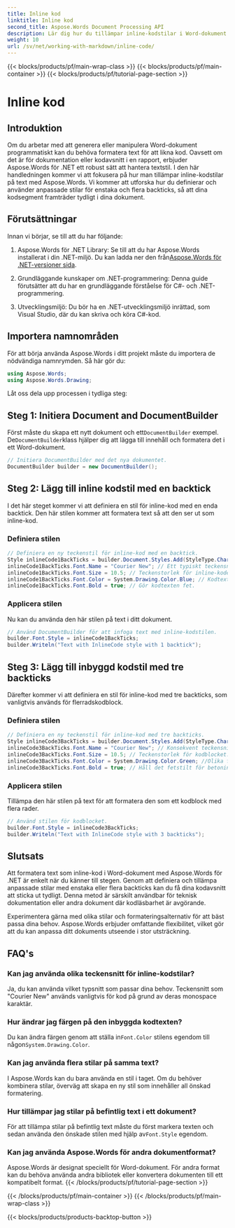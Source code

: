 ```yaml
---
title: Inline kod
linktitle: Inline kod
second_title: Aspose.Words Document Processing API
description: Lär dig hur du tillämpar inline-kodstilar i Word-dokument med Aspose.Words för .NET. Denna handledning täcker enstaka och flera backticks för kodformatering.
weight: 10
url: /sv/net/working-with-markdown/inline-code/
---
```


{{< blocks/products/pf/main-wrap-class >}}
{{< blocks/products/pf/main-container >}}
{{< blocks/products/pf/tutorial-page-section >}}

# Inline kod

## Introduktion

Om du arbetar med att generera eller manipulera Word-dokument programmatiskt kan du behöva formatera text för att likna kod. Oavsett om det är för dokumentation eller kodavsnitt i en rapport, erbjuder Aspose.Words för .NET ett robust sätt att hantera textstil. I den här handledningen kommer vi att fokusera på hur man tillämpar inline-kodstilar på text med Aspose.Words. Vi kommer att utforska hur du definierar och använder anpassade stilar för enstaka och flera backticks, så att dina kodsegment framträder tydligt i dina dokument.

## Förutsättningar

Innan vi börjar, se till att du har följande:

1.  Aspose.Words för .NET Library: Se till att du har Aspose.Words installerat i din .NET-miljö. Du kan ladda ner den från[Aspose.Words för .NET-versioner sida](https://releases.aspose.com/words/net/).

2. Grundläggande kunskaper om .NET-programmering: Denna guide förutsätter att du har en grundläggande förståelse för C#- och .NET-programmering.

3. Utvecklingsmiljö: Du bör ha en .NET-utvecklingsmiljö inrättad, som Visual Studio, där du kan skriva och köra C#-kod.

## Importera namnområden

För att börja använda Aspose.Words i ditt projekt måste du importera de nödvändiga namnrymden. Så här gör du:

```csharp
using Aspose.Words;
using Aspose.Words.Drawing;
```

Låt oss dela upp processen i tydliga steg:

## Steg 1: Initiera Document and DocumentBuilder

 Först måste du skapa ett nytt dokument och ett`DocumentBuilder` exempel. De`DocumentBuilder`klass hjälper dig att lägga till innehåll och formatera det i ett Word-dokument.

```csharp
// Initiera DocumentBuilder med det nya dokumentet.
DocumentBuilder builder = new DocumentBuilder();
```

## Steg 2: Lägg till inline kodstil med en backtick

I det här steget kommer vi att definiera en stil för inline-kod med en enda backtick. Den här stilen kommer att formatera text så att den ser ut som inline-kod.

### Definiera stilen

```csharp
// Definiera en ny teckenstil för inline-kod med en backtick.
Style inlineCode1BackTicks = builder.Document.Styles.Add(StyleType.Character, "InlineCode");
inlineCode1BackTicks.Font.Name = "Courier New"; // Ett typiskt teckensnitt för kod.
inlineCode1BackTicks.Font.Size = 10.5; // Teckenstorlek för inline-koden.
inlineCode1BackTicks.Font.Color = System.Drawing.Color.Blue; // Kodtextfärg.
inlineCode1BackTicks.Font.Bold = true; // Gör kodtexten fet.
```

### Applicera stilen

Nu kan du använda den här stilen på text i ditt dokument.

```csharp
// Använd DocumentBuilder för att infoga text med inline-kodstilen.
builder.Font.Style = inlineCode1BackTicks;
builder.Writeln("Text with InlineCode style with 1 backtick");
```

## Steg 3: Lägg till inbyggd kodstil med tre backticks

Därefter kommer vi att definiera en stil för inline-kod med tre backticks, som vanligtvis används för flerradskodblock.

### Definiera stilen

```csharp
// Definiera en ny teckenstil för inline-kod med tre backticks.
Style inlineCode3BackTicks = builder.Document.Styles.Add(StyleType.Character, "InlineCode.3");
inlineCode3BackTicks.Font.Name = "Courier New"; // Konsekvent teckensnitt för kod.
inlineCode3BackTicks.Font.Size = 10.5; // Teckenstorlek för kodblocket.
inlineCode3BackTicks.Font.Color = System.Drawing.Color.Green; //Olika färger för synlighet.
inlineCode3BackTicks.Font.Bold = true; // Håll det fetstilt för betoning.
```

### Applicera stilen

Tillämpa den här stilen på text för att formatera den som ett kodblock med flera rader.

```csharp
// Använd stilen för kodblocket.
builder.Font.Style = inlineCode3BackTicks;
builder.Writeln("Text with InlineCode style with 3 backticks");
```

## Slutsats

Att formatera text som inline-kod i Word-dokument med Aspose.Words för .NET är enkelt när du känner till stegen. Genom att definiera och tillämpa anpassade stilar med enstaka eller flera backticks kan du få dina kodavsnitt att sticka ut tydligt. Denna metod är särskilt användbar för teknisk dokumentation eller andra dokument där kodläsbarhet är avgörande.

Experimentera gärna med olika stilar och formateringsalternativ för att bäst passa dina behov. Aspose.Words erbjuder omfattande flexibilitet, vilket gör att du kan anpassa ditt dokuments utseende i stor utsträckning.

## FAQ's

### Kan jag använda olika teckensnitt för inline-kodstilar?
Ja, du kan använda vilket typsnitt som passar dina behov. Teckensnitt som "Courier New" används vanligtvis för kod på grund av deras monospace karaktär.

### Hur ändrar jag färgen på den inbyggda kodtexten?
 Du kan ändra färgen genom att ställa in`Font.Color` stilens egendom till någon`System.Drawing.Color`.

### Kan jag använda flera stilar på samma text?
I Aspose.Words kan du bara använda en stil i taget. Om du behöver kombinera stilar, överväg att skapa en ny stil som innehåller all önskad formatering.

### Hur tillämpar jag stilar på befintlig text i ett dokument?
 För att tillämpa stilar på befintlig text måste du först markera texten och sedan använda den önskade stilen med hjälp av`Font.Style` egendom.

### Kan jag använda Aspose.Words för andra dokumentformat?
Aspose.Words är designat speciellt för Word-dokument. För andra format kan du behöva använda andra bibliotek eller konvertera dokumenten till ett kompatibelt format.
{{< /blocks/products/pf/tutorial-page-section >}}

{{< /blocks/products/pf/main-container >}}
{{< /blocks/products/pf/main-wrap-class >}}

{{< blocks/products/products-backtop-button >}}
